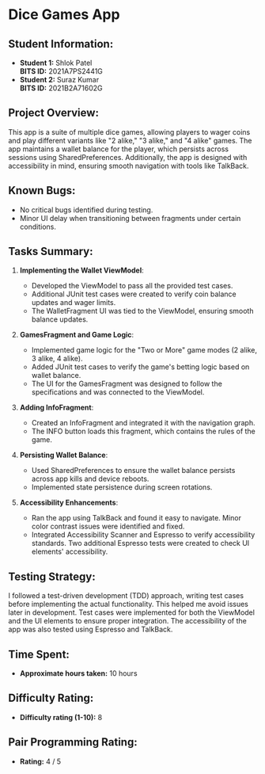 # Dice Games App

## Student Information:
- **Student 1:** Shlok Patel  
  **BITS ID:** 2021A7PS2441G  
- **Student 2:** Suraz Kumar  
  **BITS ID:** 2021B2A71602G  

## Project Overview:
This app is a suite of multiple dice games, allowing players to wager coins and play different variants like "2 alike," "3 alike," and "4 alike" games. The app maintains a wallet balance for the player, which persists across sessions using SharedPreferences. Additionally, the app is designed with accessibility in mind, ensuring smooth navigation with tools like TalkBack.

## Known Bugs:
- No critical bugs identified during testing.
- Minor UI delay when transitioning between fragments under certain conditions.

## Tasks Summary:
1. **Implementing the Wallet ViewModel**: 
   - Developed the ViewModel to pass all the provided test cases.
   - Additional JUnit test cases were created to verify coin balance updates and wager limits.
   - The WalletFragment UI was tied to the ViewModel, ensuring smooth balance updates.

2. **GamesFragment and Game Logic**:
   - Implemented game logic for the "Two or More" game modes (2 alike, 3 alike, 4 alike).
   - Added JUnit test cases to verify the game's betting logic based on wallet balance.
   - The UI for the GamesFragment was designed to follow the specifications and was connected to the ViewModel.

3. **Adding InfoFragment**:
   - Created an InfoFragment and integrated it with the navigation graph.
   - The INFO button loads this fragment, which contains the rules of the game.

4. **Persisting Wallet Balance**:
   - Used SharedPreferences to ensure the wallet balance persists across app kills and device reboots.
   - Implemented state persistence during screen rotations.

5. **Accessibility Enhancements**:
   - Ran the app using TalkBack and found it easy to navigate. Minor color contrast issues were identified and fixed.
   - Integrated Accessibility Scanner and Espresso to verify accessibility standards. Two additional Espresso tests were created to check UI elements' accessibility.

## Testing Strategy:
I followed a test-driven development (TDD) approach, writing test cases before implementing the actual functionality. This helped me avoid issues later in development. Test cases were implemented for both the ViewModel and the UI elements to ensure proper integration. The accessibility of the app was also tested using Espresso and TalkBack.

## Time Spent:
- **Approximate hours taken:** 10 hours

## Difficulty Rating:
- **Difficulty rating (1-10):** 8

## Pair Programming Rating:
- **Rating:** 4 / 5

